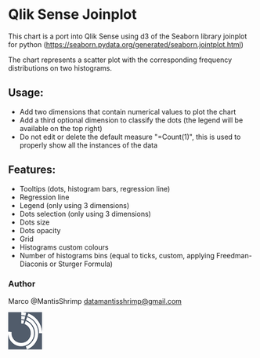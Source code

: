 # Qlik Sense Joinplot 

This chart is a port into Qlik Sense using d3 of the Seaborn library joinplot for python (https://seaborn.pydata.org/generated/seaborn.jointplot.html)

The chart represents a scatter plot with the corresponding frequency distributions on two histograms.

## Usage:
- Add two dimensions that contain numerical values to plot the chart
- Add a third optional dimension to classify the dots (the legend will be available on the top right) 
- Do not edit or delete the default measure "=Count(1)", this is used to properly show all the instances of the data

## Features:
- Tooltips (dots, histogram bars, regression line)
- Regression line
- Legend (only using 3 dimensions)
- Dots selection (only using 3 dimensions)
- Dots size
- Dots opacity
- Grid
- Histograms custom colours
- Number of histograms bins (equal to ticks, custom, applying Freedman-Diaconis or Sturger Formula)


### Author
Marco @MantisShrimp
datamantisshrimp@gmail.com

![Alt text](screenshots/logo.png?raw=true "MantisShrimp")